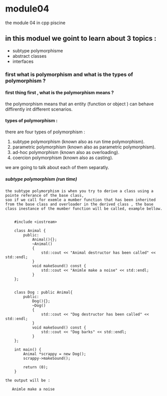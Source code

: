 # module04
the module 04 in cpp piscine

## in this moduel we goint to learn about 3 topics :
- subtype polymorphisme
- abstract classes
- interfaces

### first what is polymorphism and what is the types of polymorphism ?
#### first thing first , what is the polymorphism means ?
the polymorphism means that an entity (function or object ) can behave diffirently int different scenarios.
#### types of polymorphism :
there are four types of polymorphism :

1. subtype polymorphism (known also as run time polymorphism).
2. parametric polymorphism (known also as parametric polymorphism).
3. ad-hoc polymorphism (known also as overloading).
4. coercion polymorphism (known also as casting).

we are going to talk about each of them separatly.

##### subtype polymorphism (run time)
	the subtype polymorphism is when you try to derive a class using a pointe referance of the base class,
	soo if we call for exemle a mumber function that has been inherited from the base class and overloader in the derived class , the base class inestance of the mumber function will be called, example bellow.
```

	#include <iostream>

	class Animal {
		public:
			Animal(){};
			~Animal()
			{
				std::cout << "Animal destructor has been called" << std::endl;
			}
			void makeSound() const {
				std::cout << "Animle make a noise" << std::endl;
			}
	};


	class Dog : public Animal{
		public:
			Dog(){};
			~Dog()
			{
				std::cout << "Dog destructor has been called" << std::endl;
			}
			void makeSound() const {
				std::cout << "Dog barks" << std::endl;
			}
	};

	int main() {
		Animal *scrappy = new Dog();
		scrappy->makeSound();

		return (0);
	}
```
	the output will be :

 ```
	Animle make a noise
```	
